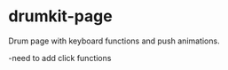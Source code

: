 # drumkit-page
Drum page with keyboard functions and push animations.


-need to add click functions 
